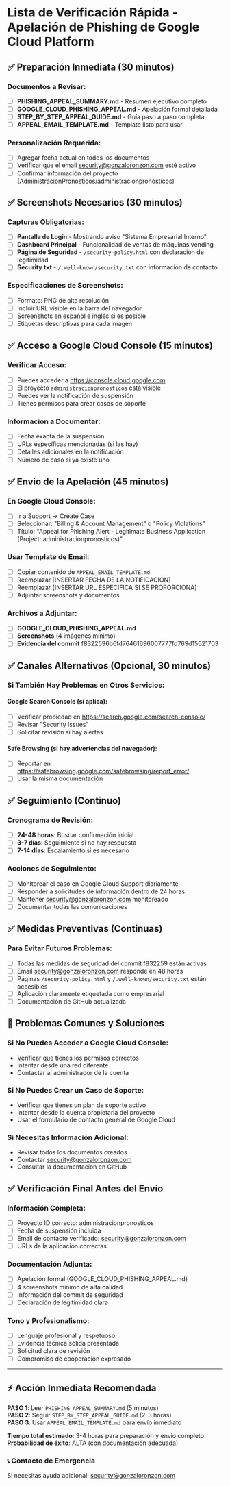 # Lista de Verificación Rápida - Apelación de Phishing de Google Cloud Platform

## ✅ Preparación Inmediata (30 minutos)

### Documentos a Revisar:
- [ ] **PHISHING_APPEAL_SUMMARY.md** - Resumen ejecutivo completo
- [ ] **GOOGLE_CLOUD_PHISHING_APPEAL.md** - Apelación formal detallada  
- [ ] **STEP_BY_STEP_APPEAL_GUIDE.md** - Guía paso a paso completa
- [ ] **APPEAL_EMAIL_TEMPLATE.md** - Template listo para usar

### Personalización Requerida:
- [ ] Agregar fecha actual en todos los documentos
- [ ] Verificar que el email security@gonzaloronzon.com esté activo
- [ ] Confirmar información del proyecto (AdministracionPronosticos/administracionpronosticos)

## ✅ Screenshots Necesarios (30 minutos)

### Capturas Obligatorias:
- [ ] **Pantalla de Login** - Mostrando aviso "Sistema Empresarial Interno"
- [ ] **Dashboard Principal** - Funcionalidad de ventas de máquinas vending
- [ ] **Página de Seguridad** - `/security-policy.html` con declaración de legitimidad
- [ ] **Security.txt** - `/.well-known/security.txt` con información de contacto

### Especificaciones de Screenshots:
- [ ] Formato: PNG de alta resolución
- [ ] Incluir URL visible en la barra del navegador
- [ ] Screenshots en español e inglés si es posible
- [ ] Etiquetas descriptivas para cada imagen

## ✅ Acceso a Google Cloud Console (15 minutos)

### Verificar Acceso:
- [ ] Puedes acceder a https://console.cloud.google.com
- [ ] El proyecto `administracionpronosticos` está visible
- [ ] Puedes ver la notificación de suspensión
- [ ] Tienes permisos para crear casos de soporte

### Información a Documentar:
- [ ] Fecha exacta de la suspensión
- [ ] URLs específicas mencionadas (si las hay)
- [ ] Detalles adicionales en la notificación
- [ ] Número de caso si ya existe uno

## ✅ Envío de la Apelación (45 minutos)

### En Google Cloud Console:
- [ ] Ir a Support → Create Case
- [ ] Seleccionar: "Billing & Account Management" o "Policy Violations"  
- [ ] Título: "Appeal for Phishing Alert - Legitimate Business Application (Project: administracionpronosticos)"

### Usar Template de Email:
- [ ] Copiar contenido de `APPEAL_EMAIL_TEMPLATE.md`
- [ ] Reemplazar [INSERTAR FECHA DE LA NOTIFICACIÓN]
- [ ] Reemplazar [INSERTAR URL ESPECÍFICA SI SE PROPORCIONA]
- [ ] Adjuntar screenshots y documentos

### Archivos a Adjuntar:
- [ ] **GOOGLE_CLOUD_PHISHING_APPEAL.md** 
- [ ] **Screenshots** (4 imágenes mínimo)
- [ ] **Evidencia del commit** f8322596b6fd76461696007777fd769d15621703

## ✅ Canales Alternativos (Opcional, 30 minutos)

### Si También Hay Problemas en Otros Servicios:

#### Google Search Console (si aplica):
- [ ] Verificar propiedad en https://search.google.com/search-console/
- [ ] Revisar "Security Issues" 
- [ ] Solicitar revisión si hay alertas

#### Safe Browsing (si hay advertencias del navegador):
- [ ] Reportar en https://safebrowsing.google.com/safebrowsing/report_error/
- [ ] Usar la misma documentación

## ✅ Seguimiento (Continuo)

### Cronograma de Revisión:
- [ ] **24-48 horas**: Buscar confirmación inicial
- [ ] **3-7 días**: Seguimiento si no hay respuesta  
- [ ] **7-14 días**: Escalamiento si es necesario

### Acciones de Seguimiento:
- [ ] Monitorear el caso en Google Cloud Support diariamente
- [ ] Responder a solicitudes de información dentro de 24 horas
- [ ] Mantener security@gonzaloronzon.com monitoreado
- [ ] Documentar todas las comunicaciones

## ✅ Medidas Preventivas (Continuas)

### Para Evitar Futuros Problemas:
- [ ] Todas las medidas de seguridad del commit f832259 están activas
- [ ] Email security@gonzaloronzon.com responde en 48 horas
- [ ] Páginas `/security-policy.html` y `/.well-known/security.txt` están accesibles
- [ ] Aplicación claramente etiquetada como empresarial
- [ ] Documentación de GitHub actualizada

## 🚨 Problemas Comunes y Soluciones

### Si No Puedes Acceder a Google Cloud Console:
- Verificar que tienes los permisos correctos
- Intentar desde una red diferente
- Contactar al administrador de la cuenta

### Si No Puedes Crear un Caso de Soporte:
- Verificar que tienes un plan de soporte activo
- Intentar desde la cuenta propietaria del proyecto
- Usar el formulario de contacto general de Google Cloud

### Si Necesitas Información Adicional:
- Revisar todos los documentos creados
- Contactar security@gonzaloronzon.com
- Consultar la documentación en GitHub

## ✅ Verificación Final Antes del Envío

### Información Completa:
- [ ] Proyecto ID correcto: administracionpronosticos
- [ ] Fecha de suspensión incluida
- [ ] Email de contacto verificado: security@gonzaloronzon.com
- [ ] URLs de la aplicación correctas

### Documentación Adjunta:
- [ ] Apelación formal (GOOGLE_CLOUD_PHISHING_APPEAL.md)
- [ ] 4 screenshots mínimo de alta calidad
- [ ] Información del commit de seguridad
- [ ] Declaración de legitimidad clara

### Tono y Profesionalismo:
- [ ] Lenguaje profesional y respetuoso
- [ ] Evidencia técnica sólida presentada
- [ ] Solicitud clara de revisión
- [ ] Compromiso de cooperación expresado

---

## ⚡ Acción Inmediata Recomendada

**PASO 1**: Leer `PHISHING_APPEAL_SUMMARY.md` (5 minutos)  
**PASO 2**: Seguir `STEP_BY_STEP_APPEAL_GUIDE.md` (2-3 horas)  
**PASO 3**: Usar `APPEAL_EMAIL_TEMPLATE.md` para envío inmediato

**Tiempo total estimado**: 3-4 horas para preparación y envío completo
**Probabilidad de éxito**: ALTA (con documentación adecuada)

### 📞 Contacto de Emergencia
Si necesitas ayuda adicional: security@gonzaloronzon.com
